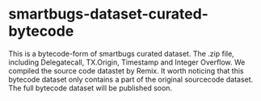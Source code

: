 # smartbugs-dataset-curated-bytecode
This is a bytecode-form of smartbugs curated dataset.
The .zip file, including Delegatecall, TX.Origin, Timestamp and Integer Overflow.
We compiled the source code datastet by Remix.
It worth noticing that this bytecode dataset only contains a part of the original sourcecode dataset. 
The full bytecode dataset will be published soon.

